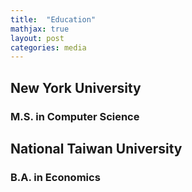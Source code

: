 ```yaml
---
title:  "Education"
mathjax: true
layout: post
categories: media
---
```


## New York University
### M.S. in Computer Science

## National Taiwan University
### B.A. in Economics

